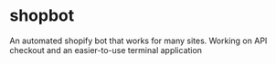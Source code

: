 # shopbot
An automated shopify bot that works for many sites.
Working on API checkout and an easier-to-use terminal application
